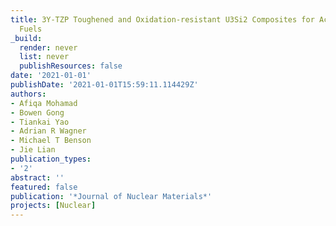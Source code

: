 ```yaml
---
title: 3Y-TZP Toughened and Oxidation-resistant U3Si2 Composites for Accident Tolerant
  Fuels
_build:
  render: never
  list: never
  publishResources: false
date: '2021-01-01'
publishDate: '2021-01-01T15:59:11.114429Z'
authors:
- Afiqa Mohamad
- Bowen Gong
- Tiankai Yao
- Adrian R Wagner
- Michael T Benson
- Jie Lian
publication_types:
- '2'
abstract: ''
featured: false
publication: '*Journal of Nuclear Materials*'
projects: [Nuclear]
---
```


